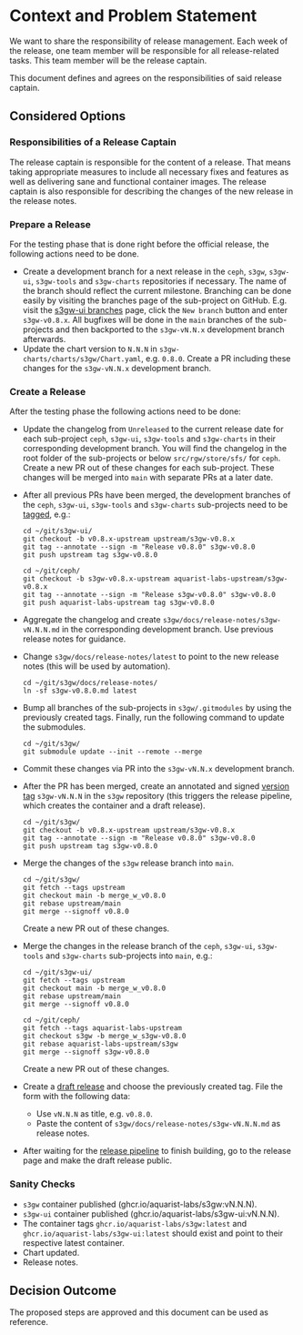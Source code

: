 # Context and Problem Statement

We want to share the responsibility of release management. Each week of the
release, one team member will be responsible for all release-related tasks. This
team member will be the release captain.

This document defines and agrees on the responsibilities of said release
captain.

## Considered Options

### Responsibilities of a Release Captain

The release captain is responsible for the content of a release. That means
taking appropriate measures to include all necessary fixes and features as well
as delivering sane and functional container images. The release captain is also
responsible for describing the changes of the new release in the release notes.

### Prepare a Release

For the testing phase that is done right before the official release, the
following actions need to be done.

- Create a development branch for a next release in the `ceph`, `s3gw`,
  `s3gw-ui`, `s3gw-tools` and `s3gw-charts` repositories if necessary.
  The name of the branch should reflect the current milestone. Branching
  can be done easily by visiting the branches page of the sub-project on
  GitHub. E.g. visit the [s3gw-ui branches][1] page, click the `New branch`
  button and enter `s3gw-v0.8.x`.
  All bugfixes will be done in the `main` branches of the sub-projects and
  then backported to the `s3gw-vN.N.x` development branch afterwards.
- Update the chart version to `N.N.N` in `s3gw-charts/charts/s3gw/Chart.yaml`,
  e.g. `0.8.0`. Create a PR including these changes for the `s3gw-vN.N.x`
  development branch.

### Create a Release

After the testing phase the following actions need to be done:

- Update the changelog from `Unreleased` to the current release date for each
  sub-project `ceph`, `s3gw-ui`, `s3gw-tools` and `s3gw-charts` in their
  corresponding development branch. You will find the changelog in the
  root folder of the sub-projects or below `src/rgw/store/sfs/` for `ceph`.
  Create a new PR out of these changes for each sub-project. These changes
  will be merged into `main` with separate PRs at a later date.
- After all previous PRs have been merged, the development branches of the
  `ceph`, `s3gw-ui`, `s3gw-tools` and `s3gw-charts` sub-projects need to be
  [tagged][2], e.g.:

  ```shell
  cd ~/git/s3gw-ui/
  git checkout -b v0.8.x-upstream upstream/s3gw-v0.8.x
  git tag --annotate --sign -m "Release v0.8.0" s3gw-v0.8.0
  git push upstream tag s3gw-v0.8.0

  cd ~/git/ceph/
  git checkout -b s3gw-v0.8.x-upstream aquarist-labs-upstream/s3gw-v0.8.x
  git tag --annotate --sign -m "Release s3gw-v0.8.0" s3gw-v0.8.0
  git push aquarist-labs-upstream tag s3gw-v0.8.0
  ```

- Aggregate the changelog and create `s3gw/docs/release-notes/s3gw-vN.N.N.md`
  in the corresponding development branch. Use previous release notes for
  guidance.
- Change `s3gw/docs/release-notes/latest` to point to the new release notes
  (this will be used by automation).

  ```shell
  cd ~/git/s3gw/docs/release-notes/
  ln -sf s3gw-v0.8.0.md latest
  ```

- Bump all branches of the sub-projects in `s3gw/.gitmodules` by using the
  previously created tags. Finally, run the following command to update the
  submodules.

  ```shell
  cd ~/git/s3gw/
  git submodule update --init --remote --merge
  ```

- Commit these changes via PR into the `s3gw-vN.N.x` development branch.
- After the PR has been merged, create an annotated and signed
  [version tag][2] `s3gw-vN.N.N` in the `s3gw` repository (this triggers
  the release pipeline, which creates the container and a draft release).

  ```shell
  cd ~/git/s3gw/
  git checkout -b v0.8.x-upstream upstream/s3gw-v0.8.x
  git tag --annotate --sign -m "Release v0.8.0" s3gw-v0.8.0
  git push upstream tag s3gw-v0.8.0
  ```

- Merge the changes of the `s3gw` release branch into `main`.

  ```shell
  cd ~/git/s3gw/
  git fetch --tags upstream
  git checkout main -b merge_w_v0.8.0
  git rebase upstream/main
  git merge --signoff v0.8.0
  ```

  Create a new PR out of these changes.
- Merge the changes in the release branch of the `ceph`, `s3gw-ui`, `s3gw-tools`
  and `s3gw-charts` sub-projects into `main`, e.g.:

  ```shell
  cd ~/git/s3gw-ui/
  git fetch --tags upstream
  git checkout main -b merge_w_v0.8.0
  git rebase upstream/main
  git merge --signoff v0.8.0

  cd ~/git/ceph/
  git fetch --tags aquarist-labs-upstream
  git checkout s3gw -b merge_w_s3gw-v0.8.0
  git rebase aquarist-labs-upstream/s3gw
  git merge --signoff s3gw-v0.8.0
  ```

  Create a new PR out of these changes.
- Create a [draft release][3] and choose the previously created tag.
  File the form with the following data:
  - Use `vN.N.N` as title, e.g. `v0.8.0`.
  - Paste the content of `s3gw/docs/release-notes/s3gw-vN.N.N.md` as
    release notes.
- After waiting for the [release pipeline][4] to finish building, go to the
  release page and make the draft release public.

### Sanity Checks

- `s3gw` container published (ghcr.io/aquarist-labs/s3gw:vN.N.N).
- `s3gw-ui` container published (ghcr.io/aquarist-labs/s3gw-ui:vN.N.N).
- The container tags `ghcr.io/aquarist-labs/s3gw:latest` and
  `ghcr.io/aquarist-labs/s3gw-ui:latest` should exist and point to their
  respective latest container.
- Chart updated.
- Release notes.

## Decision Outcome

The proposed steps are approved and this document can be used as reference.

[1]: https://github.com/aquarist-labs/s3gw-ui/branches
[2]: https://git-scm.com/book/en/v2/Git-Basics-Tagging
[3]: https://github.com/aquarist-labs/s3gw/releases/new
[4]: https://github.com/aquarist-labs/s3gw/actions/workflows/release.yaml

